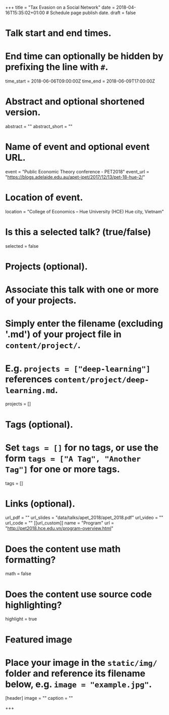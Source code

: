 +++
title = "Tax Evasion on a Social Network"
date = 2018-04-16T15:35:02+01:00  # Schedule page publish date.
draft = false

# Talk start and end times.
#   End time can optionally be hidden by prefixing the line with `#`.
time_start = 2018-06-06T09:00:00Z
time_end = 2018-06-09T17:00:00Z

# Abstract and optional shortened version.
abstract = ""
abstract_short = ""

# Name of event and optional event URL.
event = "Public Economic Theory conference - PET2018"
event_url = "https://blogs.adelaide.edu.au/apet-jpet/2017/12/13/pet-18-hue-2/"

# Location of event.
location = "College of Economics – Hue University (HCE)   Hue city, Vietnam"

# Is this a selected talk? (true/false)
selected = false

# Projects (optional).
#   Associate this talk with one or more of your projects.
#   Simply enter the filename (excluding '.md') of your project file in `content/project/`.
#   E.g. `projects = ["deep-learning"]` references `content/project/deep-learning.md`.
projects = []

# Tags (optional).
#   Set `tags = []` for no tags, or use the form `tags = ["A Tag", "Another Tag"]` for one or more tags.
tags = []

# Links (optional).
url_pdf = ""
url_slides = "data/talks/apet_2018/apet_2018.pdf"
url_video = ""
url_code = ""
[[url_custom]]
name = "Program"
url = "http://pet2018.hce.edu.vn/program-overview.html"
# Does the content use math formatting?
math = false

# Does the content use source code highlighting?
highlight = true

# Featured image
# Place your image in the `static/img/` folder and reference its filename below, e.g. `image = "example.jpg"`.
[header]
image = ""
caption = ""

+++
